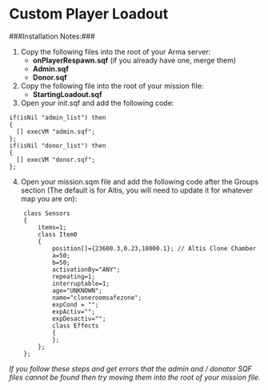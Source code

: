 # Custom Player Loadout
###Installation Notes:###
1. Copy the following files into the root of your Arma server:
	* **onPlayerRespawn.sqf** (if you already have one, merge them)
	* **Admin.sqf**
	* **Donor.sqf**
2. Copy the following file into the root of your mission file:
 	* **StartingLoadout.sqf**
3. Open your init.sqf and add the following code:
```
if(isNil "admin_list") then
{
  [] execVM "admin.sqf";	
};
if(isNil "donor_list") then
{
  [] execVM "donor.sqf";	
};
```
4. Open your mission.sqm file and add the following code after the Groups section (The default is for Altis, you will need to update it for whatever map you are on):
```
	class Sensors
	{
		items=1;	
		class Item0
		{
			position[]={23600.3,0.23,18000.1}; // Altis Clone Chamber
			a=50;
			b=50;
			activationBy="ANY";
			repeating=1;
			interruptable=1;
			age="UNKNOWN";
			name="cloneroomsafezone";
			expCond = "";
			expActiv="";
			expDesactiv="";
			class Effects
			{
			};
		};			
	};	
```
*If you follow these steps and get errors that the admin and / donator SQF files cannot be found then try moving them into the root of your mission file.*
